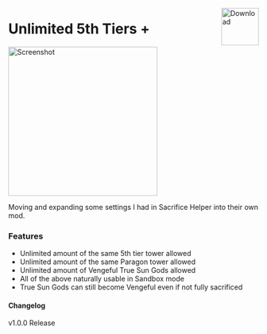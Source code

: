 <a href="https://github.com/doombubbles/BTD6-Mods/raw/main/Unlimited5thTiers/Unlimited5thTiers.dll"><img align="right" alt="Download" height="75" src="https://github.com/doombubbles/BTD6-Mods/blob/main/download.png?raw=true"></a>

# Unlimited 5th Tiers +

<img alt="Screenshot" src="https://github.com/doombubbles/BTD6-Mods/blob/main/Unlimited5thTiers/image.png?raw=true" height="300" />

Moving and expanding some settings I had in Sacrifice Helper into their own mod.

### Features

- Unlimited amount of the same 5th tier tower allowed
- Unlimited amount of the same Paragon tower allowed
- Unlimited amount of Vengeful True Sun Gods allowed
- All of the above naturally usable  in Sandbox mode
- True Sun Gods can still become Vengeful even if not fully sacrificed


#### Changelog

v1.0.0 Release
